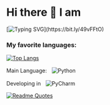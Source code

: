 # Hi there 👋 I am
 [![Typing SVG](https://readme-typing-svg.herokuapp.com?font=Fira+Code&pause=1000&color=F7CF13&center=true&repeat=false&random=false&width=435&lines=the+Python+developer+from+Russia.)](https://bit.ly/49vFFtO)

 

### My favorite languages:
[![Top Langs](https://github-readme-stats.vercel.app/api/top-langs/?username=Lollycoder&layout=compact)](https://bit.ly/49vFFtO)

Main Language:ㅤ![Python](https://img.shields.io/badge/python-3670A0?style=for-the-badge&logo=python&logoColor=ffdd54)

Developing inㅤ![PyCharm](https://img.shields.io/badge/pycharm-143?style=for-the-badge&logo=pycharm&logoColor=black&color=black&labelColor=green)

[![Readme Quotes](https://quotes-github-readme.vercel.app/api?type=horizontal&theme=dark)](https://bit.ly/49vFFtO)
